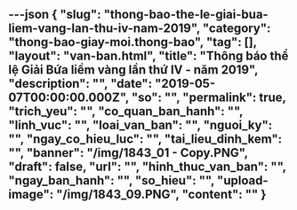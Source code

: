 ---json
{
    "slug": "thong-bao-the-le-giai-bua-liem-vang-lan-thu-iv-nam-2019",
    "category": "thong-bao-giay-moi.thong-bao",
    "tag": [],
    "layout": "van-ban.html",
    "title": "Thông báo thể lệ Giải Bứa liềm vàng lần thứ IV - năm 2019",
    "description": "",
    "date": "2019-05-07T00:00:00.000Z",
    "so": "",
    "permalink": true,
    "trich_yeu": "",
    "co_quan_ban_hanh": "",
    "linh_vuc": "",
    "loai_van_ban": "",
    "nguoi_ky": "",
    "ngay_co_hieu_luc": "",
    "tai_lieu_dinh_kem": "",
    "banner": "/img/1843_01 - Copy.PNG",
    "draft": false,
    "url": "",
    "hinh_thuc_van_ban": "",
    "ngay_ban_hanh": "",
    "so_hieu": "",
    "upload-image": "/img/1843_09.PNG",
    "__content__": ""
}
---
<p><img alt="" src="/img/1843_01.PNG" /></p>

<p><img alt="" src="/img/1843_02.PNG" /></p>

<p><img alt="" src="/img/1843_03.PNG" /></p>

<p><img alt="" src="/img/1843_04.PNG" /></p>

<p><img alt="" src="/img/1843_05.PNG" /></p>

<p><img alt="" src="/img/1843_06.PNG" /></p>

<p><img alt="" src="/img/1843_07.PNG" /></p>

<p><img alt="" src="/img/1843_09.PNG" /></p>
